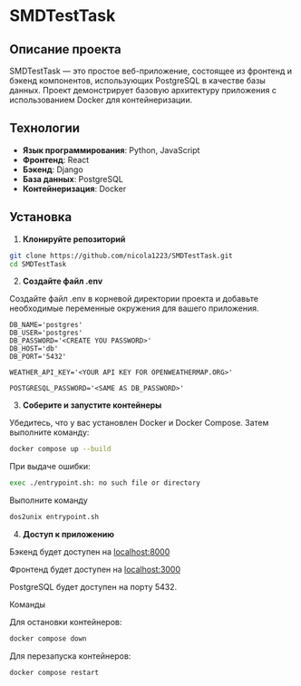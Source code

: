 # SMDTestTask

## Описание проекта

SMDTestTask — это простое веб-приложение, состоящее из фронтенд и бэкенд компонентов, использующих PostgreSQL в качестве базы данных. Проект демонстрирует базовую архитектуру приложения с использованием Docker для контейнеризации.

## Технологии

- **Язык программирования**: Python, JavaScript
- **Фронтенд**: React
- **Бэкенд**: Django
- **База данных**: PostgreSQL
- **Контейнеризация**: Docker

## Установка

1. **Клонируйте репозиторий**
```bash
git clone https://github.com/nicola1223/SMDTestTask.git
cd SMDTestTask
```
2. **Создайте файл .env**

Создайте файл .env в корневой директории проекта и добавьте необходимые переменные окружения для вашего приложения.

```dotenv
DB_NAME='postgres'
DB_USER='postgres'
DB_PASSWORD='<CREATE YOU PASSWORD>'
DB_HOST='db'
DB_PORT='5432'

WEATHER_API_KEY='<YOUR API KEY FOR OPENWEATHERMAP.ORG>'

POSTGRESQL_PASSWORD='<SAME AS DB_PASSWORD>'
```

3. **Соберите и запустите контейнеры**

Убедитесь, что у вас установлен Docker и Docker Compose. Затем выполните команду:

```bash
docker compose up --build
```

При выдаче ошибки:

```bash
exec ./entrypoint.sh: no such file or directory
```

Выполните команду

```bash
dos2unix entrypoint.sh
```

4. **Доступ к приложению**

Бэкенд будет доступен на [localhost:8000](http://localhost:8000)

Фронтенд будет доступен на [localhost:3000](http://localhost:3000)

PostgreSQL будет доступен на порту 5432.

Команды

Для остановки контейнеров:
```bash
docker compose down
```
Для перезапуска контейнеров:
```bash
docker compose restart
```
